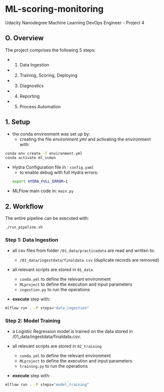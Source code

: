 # ML-scoring-monitoring
Udacity Nanodegree Machine Learning DevOps Engineer - Project 4


## O. Overview
The project comprises the following 5 steps:
- 1. Data Ingestion
- 2. Training, Scoring, Deploying
- 3. Diagnostics
- 4. Reporting
- 5. Process Automation

## 1. Setup

- the conda environment was set up by:
    - creating the file _environment.yml_ and activating the environment with:
```Bash		
conda env create -f environment.yml	
conda activate ml_scmon
```


- Hydra Configuration file in :
```config.yaml```
    - to enable debug with full Hydra errors:
    ```Bash
    export HYDRA_FULL_ERROR=1
    ```
- MLFlow main code in:
```main.py```


## 2. Workflow

The entire pipeline can be executed with:
```Bash
./run_pipeline.sh
```

### Step 1: Data Ingestion
- all csv files from folder ```/01_data/practicedata``` are read and written to:
    - ```/01_data/ingestdata/finaldata.csv``` (duplicate records are removed)

- all relevant scripts are stored in ```01_data```
    - ```conda.yml``` to define the relevant environment
    - ```MLproject``` to define the execution and input parameters
    - ```ingestion.py``` to run the operations

- **execute** step with:
```Bash
mlflow run . -P steps="data_ingestion"
```

### Step 2: Model Training
- a Logistic Regression model is trained on the data stored in /01_data/ingestdata/finaldata.csv. 

- all relevant scripts are stored in ```02_training```
    - ```conda.yml``` to define the relevant environment
    - ```MLproject``` to define the execution and input parameters
    - ```training.py``` to run the operations


- **execute** step with:
```Bash
mlflow run . -P steps="model_training"
```
